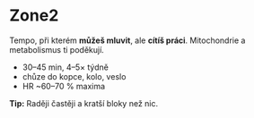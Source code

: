 # Zone2

Tempo, při kterém **můžeš mluvit**, ale **cítíš práci**. Mitochondrie a metabolismus ti poděkují.

- 30–45 min, 4–5× týdně
- chůze do kopce, kolo, veslo
- HR ~60–70 % maxima

**Tip:** Raději častěji a kratší bloky než nic.
